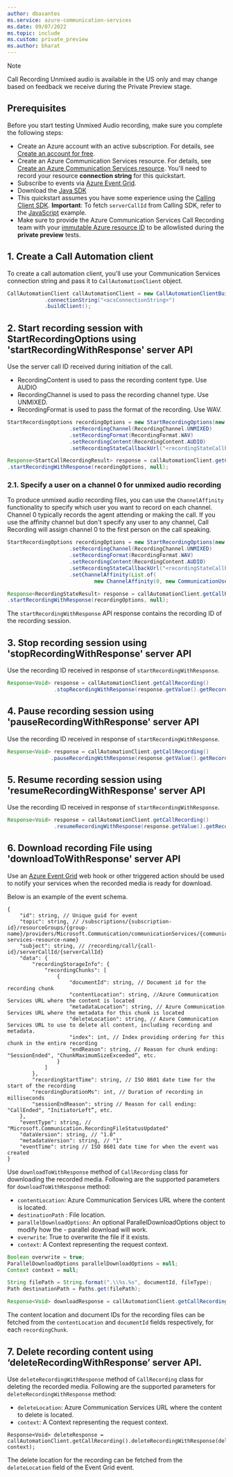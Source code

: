 ```yaml
---
author: dbasantes
ms.service: azure-communication-services
ms.date: 09/07/2022
ms.topic: include
ms.custom: private_preview
ms.author: bharat
---
```


> [!NOTE]
> Call Recording Unmixed audio is available in the US only and may change based on feedback we receive during the Private Preview stage.


## Prerequisites

Before you start testing Unmixed Audio recording, make sure you complete the following steps:

- Create an Azure account with an active subscription. For details, see [Create an account for free](https://azure.microsoft.com/free/?WT.mc_id=A261C142F). 
- Create an Azure Communication Services resource. For details, see [Create an Azure Communication Services resource](../../../create-communication-resource.md). You'll need to record your resource **connection string** for this quickstart.
- Subscribe to events via [Azure Event Grid](https://learn.microsoft.com/azure/event-grid/event-schema-communication-services).
- Download the [Java SDK](https://dev.azure.com/azure-sdk/public/_artifacts/feed/azure-sdk-for-java/maven/com.azure%2Fazure-communication-callingserver/overview/1.0.0-alpha.20220829.1 )
- This quickstart assumes you have some experience using the [Calling Client SDK](../../get-started-with-video-calling.md). **Important**: To fetch `serverCallId` from Calling SDK, refer to the [JavaScript](../../get-server-call-id.md) example.
- Make sure to provide the Azure Communication Services Call Recording team with your [immutable Azure resource ID](../../get-resource-id.md) to be allowlisted during the **private preview** tests.


## 1. Create a Call Automation client

To create a call automation client, you'll use your Communication Services connection string and pass it to `CallAutomationClient` object.

```java
CallAutomationClient callAutomationClient = new CallAutomationClientBuilder()
            .connectionString("<acsConnectionString>")
            .buildClient();
```

## 2. Start recording session with StartRecordingOptions using 'startRecordingWithResponse' server API

Use the server call ID received during initiation of the call.
- RecordingContent is used to pass the recording content type. Use AUDIO
- RecordingChannel is used to pass the recording channel type. Use UNMIXED.
- RecordingFormat is used to pass the format of the recording. Use WAV.

```java
StartRecordingOptions recordingOptions = new StartRecordingOptions(new ServerCallLocator("<serverCallId>"))
                    .setRecordingChannel(RecordingChannel.UNMIXED)
                    .setRecordingFormat(RecordingFormat.WAV)
                    .setRecordingContent(RecordingContent.AUDIO)
                    .setRecordingStateCallbackUrl("<recordingStateCallbackUrl>");

Response<StartCallRecordingResult> response = callAutomationClient.getCallRecording()
.startRecordingWithResponse(recordingOptions, null);

```

### 2.1. Specify a user on a channel 0 for unmixed audio recording
To produce unmixed audio recording files, you can use the `ChannelAffinity` functionality to specify which user you want to record on each channel. Channel 0 typically records the agent attending or making the call. If you use the affinity channel but don't specify any user to any channel, Call Recording will assign channel 0 to the first person on the call speaking. 

```java
StartRecordingOptions recordingOptions = new StartRecordingOptions(new ServerCallLocator("<serverCallId>"))
                    .setRecordingChannel(RecordingChannel.UNMIXED)
                    .setRecordingFormat(RecordingFormat.WAV)
                    .setRecordingContent(RecordingContent.AUDIO)
                    .setRecordingStateCallbackUrl("<recordingStateCallbackUrl>")
                    .setChannelAffinity(List.of(
                            new ChannelAffinity(0, new CommunicationUserIdentifier("<participantMri>"));

Response<RecordingStateResult> response = callAutomationClient.getCallRecording()
.startRecordingWithResponse(recordingOptions, null);

```
The `startRecordingWithResponse` API response contains the recording ID of the recording session.

## 3.	Stop recording session using 'stopRecordingWithResponse' server API

Use the recording ID received in response of `startRecordingWithResponse`.

```java
Response<Void> response = callAutomationClient.getCallRecording()
               .stopRecordingWithResponse(response.getValue().getRecordingId(), null);
```

## 4.	Pause recording session using 'pauseRecordingWithResponse' server API

Use the recording ID received in response of `startRecordingWithResponse`.
```java
Response<Void> response = callAutomationClient.getCallRecording()
              .pauseRecordingWithResponse(response.getValue().getRecordingId(), null);
```

## 5.	Resume recording session using 'resumeRecordingWithResponse' server API

Use the recording ID received in response of `startRecordingWithResponse`.

```java
Response<Void> response = callAutomationClient.getCallRecording()
               .resumeRecordingWithResponse(response.getValue().getRecordingId(), null);
```

## 6.	Download recording File using 'downloadToWithResponse' server API

Use an [Azure Event Grid](../../../../../event-grid/overview.md) web hook or other triggered action should be used to notify your services when the recorded media is ready for download.

Below is an example of the event schema.

```
{
    "id": string, // Unique guid for event
    "topic": string, // /subscriptions/{subscription-id}/resourceGroups/{group-name}/providers/Microsoft.Communication/communicationServices/{communication-services-resource-name}
    "subject": string, // /recording/call/{call-id}/serverCallId/{serverCallId}
    "data": {
        "recordingStorageInfo": {
            "recordingChunks": [
                {
                    "documentId": string, // Document id for the recording chunk
                    "contentLocation": string, //Azure Communication Services URL where the content is located
                    "metadataLocation": string, // Azure Communication Services URL where the metadata for this chunk is located
                    "deleteLocation": string, // Azure Communication Services URL to use to delete all content, including recording and metadata.
                    "index": int, // Index providing ordering for this chunk in the entire recording
                    "endReason": string, // Reason for chunk ending: "SessionEnded", "ChunkMaximumSizeExceeded”, etc.
                }
            ]
        },
        "recordingStartTime": string, // ISO 8601 date time for the start of the recording
        "recordingDurationMs": int, // Duration of recording in milliseconds
        "sessionEndReason": string // Reason for call ending: "CallEnded", "InitiatorLeft”, etc.
    },
    "eventType": string, // "Microsoft.Communication.RecordingFileStatusUpdated"
    "dataVersion": string, // "1.0"
    "metadataVersion": string, // "1"
    "eventTime": string // ISO 8601 date time for when the event was created
}
```

Use `downloadToWithResponse` method of `CallRecording` class for downloading the recorded media. Following are the supported parameters for `downloadToWithResponse` method:
- `contentLocation`: Azure Communication Services URL where the content is located.
- `destinationPath` : File location.
- `parallelDownloadOptions`: An optional ParallelDownloadOptions object to modify how the - parallel download will work.
- `overwrite`: True to overwrite the file if it exists.
- `context`: A Context representing the request context.


```java
Boolean overwrite = true;
ParallelDownloadOptions parallelDownloadOptions = null;
Context context = null;

String filePath = String.format(".\\%s.%s", documentId, fileType);
Path destinationPath = Paths.get(filePath);

Response<Void> downloadResponse = callAutomationClient.getCallRecording().downloadToWithResponse(contentLocation, destinationPath, parallelDownloadOptions, overwrite, context);
```
The content location and document IDs for the recording files can be fetched from the `contentLocation` and `documentId` fields respectively, for each `recordingChunk`.

## 7. Delete recording content using ‘deleteRecordingWithResponse’ server API.

Use `deleteRecordingWithResponse` method of `CallRecording` class for deleting the recorded media. Following are the supported parameters for `deleteRecordingWithResponse` method:
- `deleteLocation`: Azure Communication Services URL where the content to delete is located.
- `context`: A Context representing the request context.

```
Response<Void> deleteResponse = callAutomationClient.getCallRecording().deleteRecordingWithResponse(deleteLocation, context);
```
The delete location for the recording can be fetched from the `deleteLocation` field of the Event Grid event.
